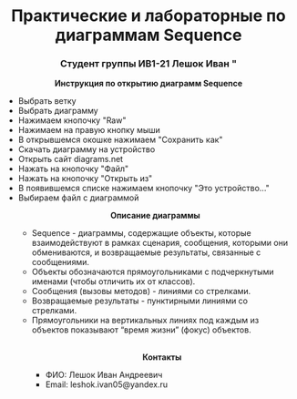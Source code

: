 <h1 align="center">Практические и лабораторные по диаграммам Sequence</h1> 
<h3 align="center">Студент группы ИВ1-21 Лешок Иван "</h3>
<p align="center"><b>Инструкция по открытию диаграмм Sequence</b></p>
<ul>
  <li> Выбрать ветку </li>
  <li> Выбрать диаграмму </li>
  <li> Нажимаем кнопочку "Raw" </li>
  <li> Нажимаем на правую кнопку мыши </li>
  <li> В открывшемся окошке нажимаем "Сохранить как" </li>
  <li> Скачать диаграмму на устройство </li>
  <li> Открыть сайт diagrams.net </li>
  <li> Нажать на кнопочку "Файл" </li>
  <li> Нажать на кнопочку "Открыть из" </li>
  <li> В появившемся списке нажимаем кнопочку "Это устройство..." </li>
  <li> Выбираем файл с диаграммой </li>
<p align="center"><b>Описание диаграммы </b></p>
<ul>
  <li>
  Sequence - диаграммы, содержащие объекты, которые взаимодействуют в рамках сценария, сообщения, которыми они обмениваются, и возвращаемые результаты, связанные с сообщениями. 
  <li>Объекты обозначаются прямоугольниками с подчеркнутыми именами (чтобы отличить их от классов).</li>
  <li>Сообщения (вызовы методов) - линиями со стрелками.</li>
  <li>Возвращаемые результаты - пунктирными линиями со стрелками.</li>
  <li>Прямоугольники на вертикальных линиях под каждым из объектов показывают “время жизни” (фокус) объектов.</li>
  <br>
  </li>
<p align="center"><b>Контакты</b></p>
<ul>
  <li>ФИО: Лешок Иван Андреевич</li>
  <li>Email: leshok.ivan05@yandex.ru</li>
